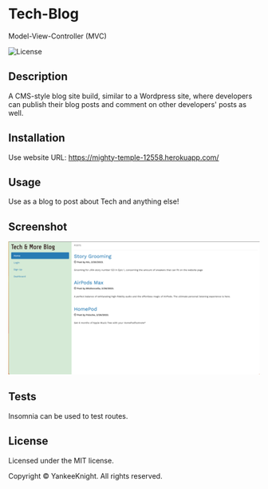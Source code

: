 # Tech-Blog
Model-View-Controller (MVC)

![License](https://img.shields.io/badge/license-MIT-blue.svg)

## Description
A CMS-style blog site build, similar to a Wordpress site, where developers can publish their blog posts and comment on other developers' posts as well.

## Installation
Use website URL: https://mighty-temple-12558.herokuapp.com/

## Usage
Use as a blog to post about Tech and anything else!

## Screenshot
![Screenshot](./public/images/Screenshot%202023-02-27%20at%2011.01.42%20AM.png)

## Tests
Insomnia can be used to test routes.

## License

Licensed under the MIT license.

Copyright © YankeeKnight. All rights reserved.